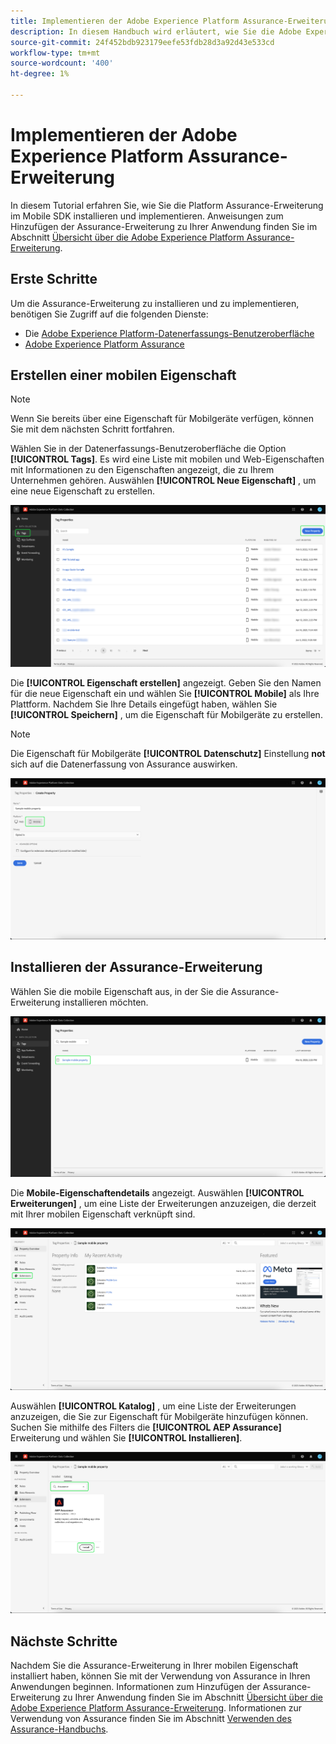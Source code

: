 ```yaml
---
title: Implementieren der Adobe Experience Platform Assurance-Erweiterung
description: In diesem Handbuch wird erläutert, wie Sie die Adobe Experience Platform Assurance-Erweiterung implementieren und installieren.
source-git-commit: 24f452bdb923179eefe53fdb28d3a92d43e533cd
workflow-type: tm+mt
source-wordcount: '400'
ht-degree: 1%

---
```



# Implementieren der Adobe Experience Platform Assurance-Erweiterung

In diesem Tutorial erfahren Sie, wie Sie die Platform Assurance-Erweiterung im Mobile SDK installieren und implementieren. Anweisungen zum Hinzufügen der Assurance-Erweiterung zu Ihrer Anwendung finden Sie im Abschnitt [Übersicht über die Adobe Experience Platform Assurance-Erweiterung](https://developer.adobe.com/client-sdks/documentation/platform-assurance-sdk/#add-the-aep-assurance-extension-to-your-app).

## Erste Schritte

Um die Assurance-Erweiterung zu installieren und zu implementieren, benötigen Sie Zugriff auf die folgenden Dienste:

- Die [Adobe Experience Platform-Datenerfassungs-Benutzeroberfläche](https://experience.adobe.com/#/data-collection/)
- [Adobe Experience Platform Assurance](https://experience.adobe.com/assurance)

## Erstellen einer mobilen Eigenschaft

>[!NOTE]
>
>Wenn Sie bereits über eine Eigenschaft für Mobilgeräte verfügen, können Sie mit dem nächsten Schritt fortfahren.

Wählen Sie in der Datenerfassungs-Benutzeroberfläche die Option **[!UICONTROL Tags]**. Es wird eine Liste mit mobilen und Web-Eigenschaften mit Informationen zu den Eigenschaften angezeigt, die zu Ihrem Unternehmen gehören. Auswählen **[!UICONTROL Neue Eigenschaft]** , um eine neue Eigenschaft zu erstellen.

![Die Schaltfläche &quot;Neue Eigenschaft&quot;ist hervorgehoben und zeigt an, was Sie zum Erstellen einer neuen Eigenschaft auswählen](./images/implement-assurance/create-new-property.png)

Die **[!UICONTROL Eigenschaft erstellen]** angezeigt. Geben Sie den Namen für die neue Eigenschaft ein und wählen Sie **[!UICONTROL Mobile]** als Ihre Plattform. Nachdem Sie Ihre Details eingefügt haben, wählen Sie **[!UICONTROL Speichern]** , um die Eigenschaft für Mobilgeräte zu erstellen.

>[!NOTE]
>
>Die Eigenschaft für Mobilgeräte **[!UICONTROL Datenschutz]** Einstellung **not** sich auf die Datenerfassung von Assurance auswirken.

![Die Seite Eigenschaft erstellen wird angezeigt. Hier können Sie Informationen zu Ihrer mobilen Eigenschaft einfügen.](./images/implement-assurance/create-property.png)

## Installieren der Assurance-Erweiterung

Wählen Sie die mobile Eigenschaft aus, in der Sie die Assurance-Erweiterung installieren möchten.

![Die Seite Tag-Eigenschaften wird angezeigt, wobei die ausgewählte Eigenschaft für Mobilgeräte hervorgehoben ist.](./images/implement-assurance/select-mobile-property.png)

Die **Mobile-Eigenschaftendetails** angezeigt. Auswählen **[!UICONTROL Erweiterungen]** , um eine Liste der Erweiterungen anzuzeigen, die derzeit mit Ihrer mobilen Eigenschaft verknüpft sind.

![Die Detailseite für die mobile Eigenschaft wird angezeigt. Es werden Informationen zu den letzten Aktivitäten angezeigt. Die Registerkarte Erweiterungen wird hervorgehoben.](./images/implement-assurance/tag-properties.png)

Auswählen **[!UICONTROL Katalog]** , um eine Liste der Erweiterungen anzuzeigen, die Sie zur Eigenschaft für Mobilgeräte hinzufügen können. Suchen Sie mithilfe des Filters die **[!UICONTROL AEP Assurance]** Erweiterung und wählen Sie **[!UICONTROL Installieren]**.

![Der Erweiterungskatalog wird angezeigt. Die Erweiterung &quot;Assurance&quot;wird gefiltert und angezeigt, wobei die Schaltfläche &quot;Installieren&quot;hervorgehoben ist.](./images/implement-assurance/assurance-extension.png)

## Nächste Schritte

Nachdem Sie die Assurance-Erweiterung in Ihrer mobilen Eigenschaft installiert haben, können Sie mit der Verwendung von Assurance in Ihren Anwendungen beginnen. Informationen zum Hinzufügen der Assurance-Erweiterung zu Ihrer Anwendung finden Sie im Abschnitt [Übersicht über die Adobe Experience Platform Assurance-Erweiterung](https://developer.adobe.com/client-sdks/documentation/platform-assurance-sdk/#add-the-aep-assurance-extension-to-your-app). Informationen zur Verwendung von Assurance finden Sie im Abschnitt [Verwenden des Assurance-Handbuchs](./using-assurance.md).
